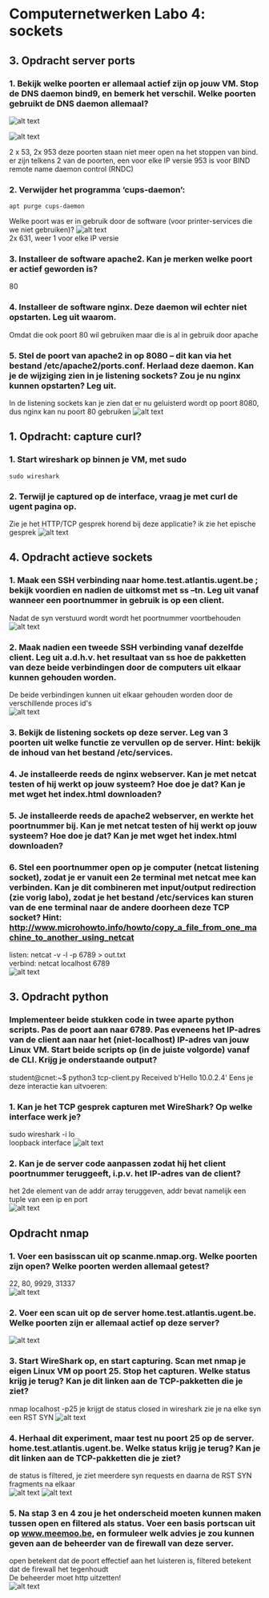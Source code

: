 # Computernetwerken Labo 4: sockets

## 3. Opdracht server ports

### 1. Bekijk welke poorten er allemaal actief zijn op jouw VM. Stop de DNS daemon bind9, en bemerk het verschil. Welke poorten gebruikt de DNS daemon allemaal?

![alt text](image.png)

![alt text](image-1.png)

2 x 53, 2x 953 deze poorten staan niet meer open na het stoppen van bind. er zijn telkens 2 van de poorten, een voor elke IP versie
953 is voor BIND remote name daemon control (RNDC)

### 2. Verwijder het programma ‘cups-daemon’:

    apt purge cups-daemon

Welke poort was er in gebruik door de software (voor printer-services die we niet gebruiken)?
![alt text](image-2.png)\
2x 631, weer 1 voor elke IP versie

### 3. Installeer de software apache2. Kan je merken welke poort er actief geworden is?

80

### 4. Installeer de software nginx. Deze daemon wil echter niet opstarten. Leg uit waarom.

Omdat die ook poort 80 wil gebruiken maar die is al in gebruik door apache

### 5. Stel de poort van apache2 in op 8080 – dit kan via het bestand /etc/apache2/ports.conf. Herlaad deze daemon. Kan je de wijziging zien in je listening sockets? Zou je nu nginx kunnen opstarten? Leg uit.

In de listening sockets kan je zien dat er nu geluisterd wordt op poort 8080, dus nginx kan nu poort 80 gebruiken
![alt text](image-3.png)

## 1. Opdracht: capture curl?

### 1. Start wireshark op binnen je VM, met sudo

    sudo wireshark

### 2. Terwijl je captured op de interface, vraag je met curl de ugent pagina op.

Zie je het HTTP/TCP gesprek horend bij deze applicatie?
ik zie het epische gesprek
![alt text](image-4.png)

## 4. Opdracht actieve sockets

### 1. Maak een SSH verbinding naar home.test.atlantis.ugent.be ; bekijk voordien en nadien de uitkomst met ss –tn. Leg uit vanaf wanneer een poortnummer in gebruik is op een client.

Nadat de syn verstuurd wordt wordt het poortnummer voortbehouden\
![alt text](image-6.png)

### 2. Maak nadien een tweede SSH verbinding vanaf dezelfde client. Leg uit a.d.h.v. het resultaat van ss hoe de pakketten van deze beide verbindingen door de computers uit elkaar kunnen gehouden worden.

De beide verbindingen kunnen uit elkaar gehouden worden door de verschillende proces id's\
![alt text](image-5.png)

### 3. Bekijk de listening sockets op deze server. Leg van 3 poorten uit welke functie ze vervullen op de server. Hint: bekijk de inhoud van het bestand /etc/services.

### 4. Je installeerde reeds de nginx webserver. Kan je met netcat testen of hij werkt op jouw systeem? Hoe doe je dat? Kan je met wget het index.html downloaden?

### 5. Je installeerde reeds de apache2 webserver, en werkte het poortnummer bij. Kan je met netcat testen of hij werkt op jouw systeem? Hoe doe je dat? Kan je met wget het index.html downloaden?

### 6. Stel een poortnummer open op je computer (netcat listening socket), zodat je er vanuit een 2e terminal met netcat mee kan verbinden. Kan je dit combineren met input/output redirection (zie vorig labo), zodat je het bestand /etc/services kan sturen van de ene terminal naar de andere doorheen deze TCP socket? Hint: http://www.microhowto.info/howto/copy_a_file_from_one_machine_to_another_using_netcat

listen: netcat -v -l -p 6789 > out.txt\
verbind: netcat localhost 6789\
![alt text](image-7.png)

## 3. Opdracht python

### Implementeer beide stukken code in twee aparte python scripts. Pas de poort aan naar 6789. Pas eveneens het IP-adres van de client aan naar het (niet-localhost) IP-adres van jouw Linux VM. Start beide scripts op (in de juiste volgorde) vanaf de CLI. Krijg je onderstaande output?

student@cnet:~$ python3 tcp-client.py
Received b'Hello 10.0.2.4'
Eens je deze interactie kan uitvoeren:

### 1. Kan je het TCP gesprek capturen met WireShark? Op welke interface werk je?

sudo wireshark -i lo\
loopback interface
![alt text](image-8.png)

### 2. Kan je de server code aanpassen zodat hij het client poortnummer teruggeeft, i.p.v. het IP-adres van de client?

het 2de element van de addr array teruggeven, addr bevat namelijk een tuple van een ip en port\
![alt text](image-9.png)

## Opdracht nmap

### 1. Voer een basisscan uit op scanme.nmap.org. Welke poorten zijn open? Welke poorten werden allemaal getest?

22, 80, 9929, 31337\
![alt text](image-10.png)

### 2. Voer een scan uit op de server home.test.atlantis.ugent.be. Welke poorten zijn er allemaal actief op deze server?

![alt text](image-15.png)

### 3. Start WireShark op, en start capturing. Scan met nmap je eigen Linux VM op poort 25. Stop het capturen. Welke status krijg je terug? Kan je dit linken aan de TCP-pakketten die je ziet?

nmap localhost -p25
je krijgt de status closed
in wireshark zie je na elke syn een RST SYN
![alt text](image-11.png)

### 4. Herhaal dit experiment, maar test nu poort 25 op de server. home.test.atlantis.ugent.be. Welke status krijg je terug? Kan je dit linken aan de TCP-pakketten die je ziet?

de status is filtered, je ziet meerdere syn requests en daarna de RST SYN fragments na elkaar\
![alt text](image-13.png)
![alt text](image-14.png)

### 5. Na stap 3 en 4 zou je het onderscheid moeten kunnen maken tussen open en filtered als status. Voer een basis portscan uit op www.meemoo.be, en formuleer welk advies je zou kunnen geven aan de beheerder van de firewall van deze server.

open betekent dat de poort effectief aan het luisteren is, filtered betekent dat de firewall het tegenhoudt\
De beheerder moet http uitzetten!\
![alt text](image-12.png)
